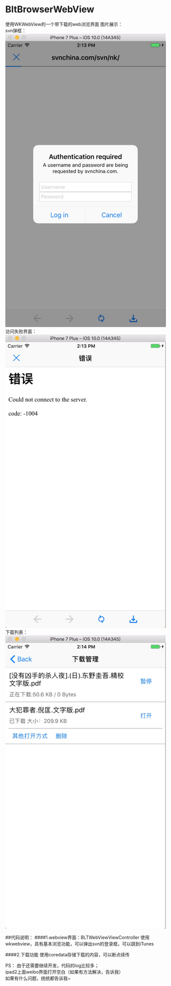 # BltBrowserWebView
使用WKWebView的一个带下载的web浏览界面
图片展示：<br/>
svn弹框：<br/>
![image1](https://github.com/lllkey/BltBrowserWebView/blob/master/screenshot/image-svn.png)<br/>
访问失败界面：<br/>
![image2](https://github.com/lllkey/BltBrowserWebView/blob/master/screenshot/image-error.png)<br/>
下载列表：<br/>
![image3](https://github.com/lllkey/BltBrowserWebView/blob/master/screenshot/image-download.png)<br/>


##代码说明：
####1.webview界面：BLTWebViewViewController
使用wkwebview，具有基本浏览功能，可以弹出svn的登录框，可以跳到iTunes

####2.下载功能
使用coredata存储下载的内容，可以断点续传



PS：
由于还需要继续开发，代码的log比较多；<br/>
ipad2上面weibo界面打开空白（如果有方法解决，告诉我）<br/>
如果有什么问题，统统都告诉我~<br/>

